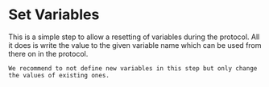 # Set Variables
This is a simple step to allow a resetting of variables during the protocol.
All it does is write the value to the given variable name which can be used from there on in the protocol.

```{note}
We recommend to not define new variables in this step but only change the values of existing ones.
```